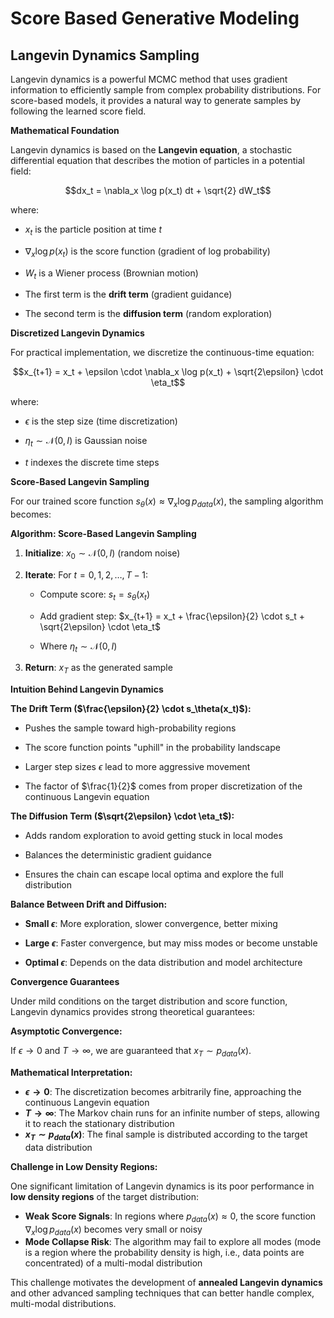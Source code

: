 # Score Based Generative Modeling
## Langevin Dynamics Sampling

Langevin dynamics is a powerful MCMC method that uses gradient information to efficiently sample from complex probability distributions. For score-based models, it provides a natural way to generate samples by following the learned score field.

**Mathematical Foundation**

Langevin dynamics is based on the **Langevin equation**, a stochastic differential equation that describes the motion of particles in a potential field:

$$dx_t = \nabla_x \log p(x_t) dt + \sqrt{2} dW_t$$

where:

- $x_t$ is the particle position at time $t$

- $\nabla_x \log p(x_t)$ is the score function (gradient of log probability)

- $W_t$ is a Wiener process (Brownian motion)

- The first term is the **drift term** (gradient guidance)

- The second term is the **diffusion term** (random exploration)

**Discretized Langevin Dynamics**

For practical implementation, we discretize the continuous-time equation:

$$x_{t+1} = x_t + \epsilon \cdot \nabla_x \log p(x_t) + \sqrt{2\epsilon} \cdot \eta_t$$

where:

- $\epsilon$ is the step size (time discretization)

- $\eta_t \sim \mathcal{N}(0, I)$ is Gaussian noise

- $t$ indexes the discrete time steps

**Score-Based Langevin Sampling**

For our trained score function $s_\theta(x) \approx \nabla_x \log p_{data}(x)$, the sampling algorithm becomes:

**Algorithm: Score-Based Langevin Sampling**

1. **Initialize**: $x_0 \sim \mathcal{N}(0, I)$ (random noise)

2. **Iterate**: For $t = 0, 1, 2, \ldots, T-1$:

   - Compute score: $s_t = s_\theta(x_t)$

   - Add gradient step: $x_{t+1} = x_t + \frac{\epsilon}{2} \cdot s_t + \sqrt{2\epsilon} \cdot \eta_t$

   - Where $\eta_t \sim \mathcal{N}(0, I)$

3. **Return**: $x_T$ as the generated sample

**Intuition Behind Langevin Dynamics**

**The Drift Term ($\frac{\epsilon}{2} \cdot s_\theta(x_t)$):**

- Pushes the sample toward high-probability regions

- The score function points "uphill" in the probability landscape

- Larger step sizes $\epsilon$ lead to more aggressive movement

- The factor of $\frac{1}{2}$ comes from proper discretization of the continuous Langevin equation

**The Diffusion Term ($\sqrt{2\epsilon} \cdot \eta_t$):**

- Adds random exploration to avoid getting stuck in local modes

- Balances the deterministic gradient guidance

- Ensures the chain can escape local optima and explore the full distribution

**Balance Between Drift and Diffusion:**

- **Small $\epsilon$**: More exploration, slower convergence, better mixing

- **Large $\epsilon$**: Faster convergence, but may miss modes or become unstable

- **Optimal $\epsilon$**: Depends on the data distribution and model architecture

**Convergence Guarantees**

Under mild conditions on the target distribution and score function, Langevin dynamics provides strong theoretical guarantees:

**Asymptotic Convergence:**

If $\epsilon \to 0$ and $T \to \infty$, we are guaranteed that $x_T \sim p_{data}(x)$.

**Mathematical Interpretation:**

- **$\epsilon \to 0$**: The discretization becomes arbitrarily fine, approaching the continuous Langevin equation
- **$T \to \infty$**: The Markov chain runs for an infinite number of steps, allowing it to reach the stationary distribution
- **$x_T \sim p_{data}(x)$**: The final sample is distributed according to the target data distribution

**Challenge in Low Density Regions:**

One significant limitation of Langevin dynamics is its poor performance in **low density regions** of the target distribution:

- **Weak Score Signals**: In regions where $p_{data}(x) \approx 0$, the score function $\nabla_x \log p_{data}(x)$ becomes very small or noisy
- **Mode Collapse Risk**: The algorithm may fail to explore all modes (mode is a region where the probability density is high, i.e., data points are concentrated) of a multi-modal distribution

This challenge motivates the development of **annealed Langevin dynamics** and other advanced sampling techniques that can better handle complex, multi-modal distributions.